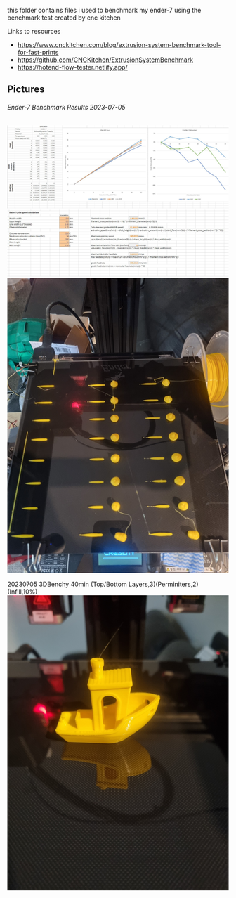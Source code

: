 this folder contains files i used to benchmark my ender-7 using the benchmark test created by cnc kitchen

Links to resources
- https://www.cnckitchen.com/blog/extrusion-system-benchmark-tool-for-fast-prints
- https://github.com/CNCKitchen/ExtrusionSystemBenchmark
- https://hotend-flow-tester.netlify.app/

## Pictures
###### Ender-7 Benchmark Results 2023-07-05
![Ender-7](20230705_excel_benchmark_results.JPG)
![Ender-7](20230705_excel_benchmark_results_2.JPG)
![Ender-7](20230705_150736.jpg)

20230705 3DBenchy 40min (Top/Bottom Layers,3)(Perminiters,2)(Infill,10%)
![Ender-7](20230705_184716.jpg)
